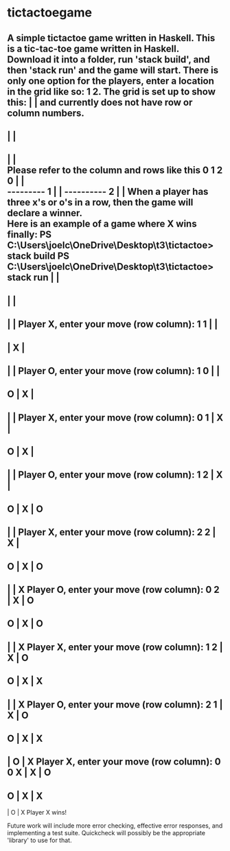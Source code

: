 # tictactoegame
A simple tictactoe game written in Haskell.
This is a tic-tac-toe game written in Haskell.  Download it into a folder, run 'stack build', and then 'stack run' and the game will start.  There is only one option for the players, enter a location  in the grid like so: 1 2.  The grid is set up to show this: 
  |  |        and currently does not have row or column numbers.  
---------
  |  |   
---------
  |  |     
Please refer to the column and rows like this     0  1  2  
                                               0    |  |  
                                                 ---------
                                               1    |  |
                                                 ----------
                                               2    |  | 
When a player has three x's or o's in a row, then the game will declare a winner.  
Here is an example of a game where X wins finally: 
PS C:\Users\joelc\OneDrive\Desktop\t3\tictactoe> stack build
PS C:\Users\joelc\OneDrive\Desktop\t3\tictactoe> stack run
  |   |  
---------
  |   |
---------
  |   |
Player X, enter your move (row column):
1 1
  |   |
---------
  | X |
---------
  |   |
Player O, enter your move (row column):
1 0
  |   |
---------
O | X |
---------
  |   |
Player X, enter your move (row column):
0 1
  | X |
---------
O | X |
---------
  |   |
Player O, enter your move (row column):
1 2
  | X |
---------
O | X | O
---------
  |   |
Player X, enter your move (row column):
2 2
  | X |
---------
O | X | O
---------
  |   | X
Player O, enter your move (row column):
0 2
  | X | O
---------
O | X | O
---------
  |   | X
Player X, enter your move (row column):
1 2
  | X | O
---------
O | X | X
---------
  |   | X
Player O, enter your move (row column):
2 1
  | X | O
---------
O | X | X
---------
  | O | X
Player X, enter your move (row column):
0 0
X | X | O
---------
O | X | X
---------
  | O | X
Player X wins!


Future work will include more error checking, effective error responses, and implementing a test suite.  Quickcheck will possibly be the appropriate 'library' to use for that. 
